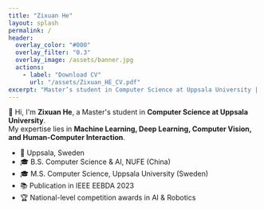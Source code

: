 ```yaml
---
title: "Zixuan He"
layout: splash
permalink: /
header:
  overlay_color: "#000"
  overlay_filter: "0.3"
  overlay_image: /assets/banner.jpg
  actions:
    - label: "Download CV"
      url: "/assets/Zixuan_HE_CV.pdf"
excerpt: "Master’s student in Computer Science at Uppsala University | Machine Learning | Deep Learning | Computer Vision | HCI"
---
```


👋 Hi, I'm **Zixuan He**, a Master's student in **Computer Science at Uppsala University**.  
My expertise lies in **Machine Learning, Deep Learning, Computer Vision, and Human-Computer Interaction**.  

- 📍 Uppsala, Sweden  
- 🎓 B.S. Computer Science & AI, NUFE (China)  
- 🎓 M.S. Computer Science, Uppsala University (Sweden)  
- 📚 Publication in IEEE EEBDA 2023  
- 🏆 National-level competition awards in AI & Robotics
